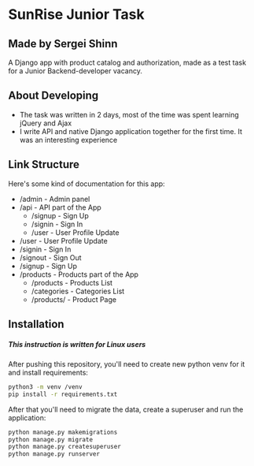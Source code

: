 # SunRise Junior Task
## Made by Sergei Shinn

A Django app with product catalog and authorization, made as a test task for a Junior Backend-developer vacancy.


## About Developing

- The task was written in 2 days, most of the time was spent learning jQuery and Ajax
- I write API and native Django application together for the first time. It was an interesting experience


## Link Structure

Here's some kind of documentation for this app:

- /admin - Admin panel
- /api - API part of the App
    - /signup - Sign Up
    - /signin - Sign In
    - /user - User Profile Update
- /user - User Profile Update
- /signin - Sign In
- /signout - Sign Out
- /signup - Sign Up
- /products - Products part of the App
    - /products - Products List
    - /categories - Categories List
    - /products/<pk> - Product Page


## Installation
##### *This instruction is written for Linux users*

After pushing this repository, you'll need to create new python venv for it and install requirements:

```sh
python3 -m venv /venv
pip install -r requirements.txt
```

After that you'll need to migrate the data, create a superuser and run the application:

```sh
python manage.py makemigrations
python manage.py migrate
python manage.py createsuperuser
python manage.py runserver
```
